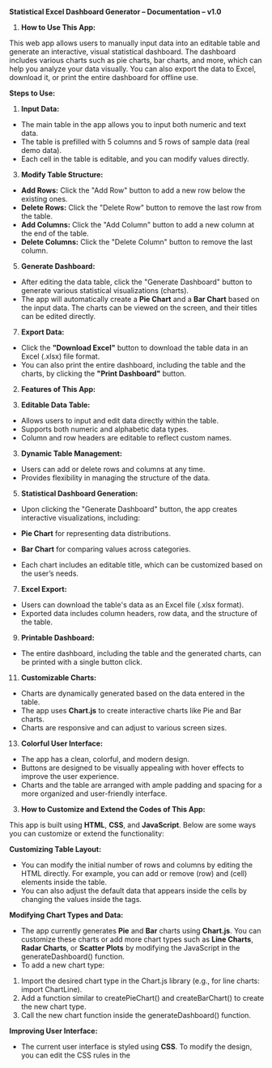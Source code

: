 **Statistical Excel Dashboard Generator – Documentation – v1.0**

1.  **How to Use This App:**

This web app allows users to manually input data into an editable table and generate an interactive, visual statistical dashboard. The dashboard includes various charts such as pie charts, bar charts, and more, which can help you analyze your data visually. You can also export the data to Excel, download it, or print the entire dashboard for offline use.

**Steps to Use:**

1.  **Input Data:**

*   The main table in the app allows you to input both numeric and text data.
*   The table is prefilled with 5 columns and 5 rows of sample data (real demo data).
*   Each cell in the table is editable, and you can modify values directly.

3.  **Modify Table Structure:**

*   **Add Rows:** Click the "Add Row" button to add a new row below the existing ones.
*   **Delete Rows:** Click the "Delete Row" button to remove the last row from the table.
*   **Add Columns:** Click the "Add Column" button to add a new column at the end of the table.
*   **Delete Columns:** Click the "Delete Column" button to remove the last column.

5.  **Generate Dashboard:**

*   After editing the data table, click the "Generate Dashboard" button to generate various statistical visualizations (charts).
*   The app will automatically create a **Pie Chart** and a **Bar Chart** based on the input data. The charts can be viewed on the screen, and their titles can be edited directly.

7.  **Export Data:**

*   Click the **"Download Excel"** button to download the table data in an Excel (.xlsx) file format.
*   You can also print the entire dashboard, including the table and the charts, by clicking the **"Print Dashboard"** button.

2.  **Features of This App:**

1.  **Editable Data Table:**

*   Allows users to input and edit data directly within the table.
*   Supports both numeric and alphabetic data types.
*   Column and row headers are editable to reflect custom names.

3.  **Dynamic Table Management:**

*   Users can add or delete rows and columns at any time.
*   Provides flexibility in managing the structure of the data.

5.  **Statistical Dashboard Generation:**

*   Upon clicking the "Generate Dashboard" button, the app creates interactive visualizations, including:

*   **Pie Chart** for representing data distributions.
*   **Bar Chart** for comparing values across categories.

*   Each chart includes an editable title, which can be customized based on the user’s needs.

7.  **Excel Export:**

*   Users can download the table's data as an Excel file (.xlsx format).
*   Exported data includes column headers, row data, and the structure of the table.

9.  **Printable Dashboard:**

*   The entire dashboard, including the table and the generated charts, can be printed with a single button click.

11.  **Customizable Charts:**

*   Charts are dynamically generated based on the data entered in the table.
*   The app uses **Chart.js** to create interactive charts like Pie and Bar charts.
*   Charts are responsive and can adjust to various screen sizes.

13.  **Colorful User Interface:**

*   The app has a clean, colorful, and modern design.
*   Buttons are designed to be visually appealing with hover effects to improve the user experience.
*   Charts and the table are arranged with ample padding and spacing for a more organized and user-friendly interface.

3.  **How to Customize and Extend the Codes of This App:**

This app is built using **HTML**, **CSS**, and **JavaScript**. Below are some ways you can customize or extend the functionality:

**Customizing Table Layout:**

*   You can modify the initial number of rows and columns by editing the HTML directly. For example, you can add or remove <tr> (row) and <td> (cell) elements inside the table.
*   You can also adjust the default data that appears inside the cells by changing the values inside the <td> tags.

**Modifying Chart Types and Data:**

*   The app currently generates **Pie** and **Bar** charts using **Chart.js**. You can customize these charts or add more chart types such as **Line Charts**, **Radar Charts**, or **Scatter Plots** by modifying the JavaScript in the generateDashboard() function.
*   To add a new chart type:

1.  Import the desired chart type in the Chart.js library (e.g., for line charts: import ChartLine).
2.  Add a function similar to createPieChart() and createBarChart() to create the new chart type.
3.  Call the new chart function inside the generateDashboard() function.

**Improving User Interface:**

*   The current user interface is styled using **CSS**. To modify the design, you can edit the CSS rules in the <style> block to adjust colors, fonts, margins, paddings, and button styles.
*   For instance, changing the color of the buttons can be done by modifying the background-color property of the .btn-generate or other button selectors.
*   You can also add animations or transitions to enhance the user experience (e.g., animate charts when they are generated).

**Adding More Interactive Features:**

*   You can add more data analysis features such as **regression analysis**, **correlation coefficient**, or even **trend lines** by adding JavaScript functions that perform these calculations on the data table and display the results in the form of charts or tables.
*   For example, implementing regression analysis could involve using a library such as **Simple-statistics.js** to calculate regression lines based on the input data and then drawing a line chart with this information.

**Customization of Chart Titles:**

*   Each chart has an editable title. You can improve the title editing feature by adding an event listener to the <h3> elements for the chart titles to ensure that changes made in the UI are saved immediately.

**Extending Data Export Options:**

*   If you need to export the data in additional formats like CSV or JSON, you can extend the downloadExcel() function to export the data as CSV using libraries such as **FileSaver.js** or **PapaParse**.

**Adding More Data Analysis Tools:**

*   For more advanced data analysis, you could integrate additional functionality like statistical analysis (e.g., calculating mean, median, variance, etc.), adding **regression analysis**, or using **machine learning models** to predict future data trends based on the current dataset.

**Adding More Interactivity and Validation:**

*   To enhance user experience, you can add **input validation** to ensure that only numeric values are entered in columns that require numbers. For example, use JavaScript to validate input when users type in a cell.
*   Additionally, you can use **event listeners** to update the charts dynamically as users update the table, rather than waiting for them to click the "Generate Dashboard" button.

**Other Features:**

*   Add options to change the chart’s color dynamically based on user input.
*   Include a **search functionality** within the table for users to find specific rows or columns.
*   Enable **drag-and-drop** functionality for reorganizing rows and columns in the table.

**Conclusion:**

This web app serves as a powerful tool for anyone needing to quickly visualize and manage statistical data. Whether you're a student working on a project, a business analyst looking to present data visually, or anyone in need of simple data management, this app is both easy to use and extendable. By customizing and extending the app with the suggestions provided, you can tailor it to fit a wide range of data visualization and export needs.
